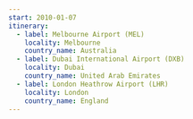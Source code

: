 ```yaml
---
start: 2010-01-07
itinerary:
  - label: Melbourne Airport (MEL)
    locality: Melbourne
    country_name: Australia
  - label: Dubai International Airport (DXB)
    locality: Dubai
    country_name: United Arab Emirates
  - label: London Heathrow Airport (LHR)
    locality: London
    country_name: England
---
```

